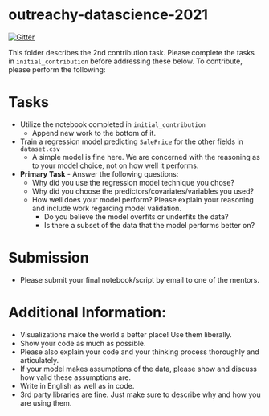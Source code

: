 # outreachy-datascience-2021

[![Gitter](https://badges.gitter.im/mozilla-datascience-outreach/community.svg)](https://gitter.im/mozilla-datascience-outreach/community?utm_source=badge&utm_medium=badge&utm_campaign=pr-badge)

This folder describes the 2nd contribution task. Please complete the tasks in `initial_contribution` before addressing these below. To contribute, please perform the following:

# Tasks
* Utilize the notebook completed in `initial_contribution`
  - Append new work to the bottom of it. 
* Train a regression model predicting `SalePrice` for the other fields in `dataset.csv`
  - A simple model is fine here. We are concerned with the reasoning as to your model choice, not on how well it performs. 
* **Primary Task** - Answer the following questions:  
   - Why did you use the regression model technique you chose? 
   - Why did you choose the predictors/covariates/variables you used?
   - How well does your model perform? Please explain your reasoning and include work regarding model validation. 
     - Do you believe the model overfits or underfits the data?
     - Is there a subset of the data that the model performs better on?

# Submission
* Please submit your final notebook/script by email to one of the mentors.
# Additional Information:
* Visualizations make the world a better place! Use them liberally. 
* Show your code as much as possible.
* Please also explain your code and your thinking process thoroughly and articulately.
* If your model makes assumptions of the data, please show and discuss how valid these assumptions are.
* Write in English as well as in code.
* 3rd party libraries are fine. Just make sure to describe why and how you are using them. 
